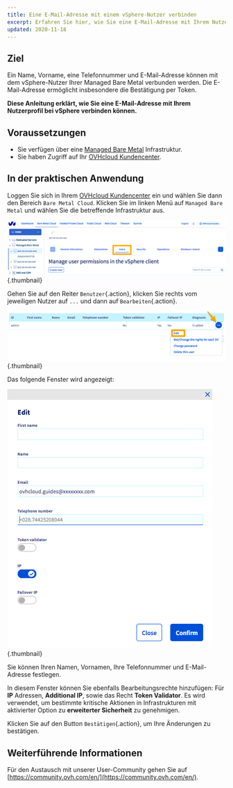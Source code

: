 ```yaml
---
title: Eine E-Mail-Adresse mit einem vSphere-Nutzer verbinden
excerpt: Erfahren Sie hier, wie Sie eine E-Mail-Adresse mit Ihrem Nutzerprofil bei vSphere verbinden können
updated: 2020-11-18
---
```


## Ziel

Ein Name, Vorname, eine Telefonnummer und E-Mail-Adresse können mit dem vSphere-Nutzer Ihrer Managed Bare Metal verbunden werden. Die E-Mail-Adresse ermöglicht insbesondere die Bestätigung per Token.

**Diese Anleitung erklärt, wie Sie eine E-Mail-Adresse mit Ihrem Nutzerprofil bei vSphere verbinden können.**

## Voraussetzungen

- Sie verfügen über eine [Managed Bare Metal](https://www.ovhcloud.com/de/managed-bare-metal/) Infrastruktur.
- Sie haben Zugriff auf Ihr [OVHcloud Kundencenter](https://www.ovh.com/auth/?action=gotomanager&from=https://www.ovh.de/&ovhSubsidiary=de).

## In der praktischen Anwendung

Loggen Sie sich in Ihrem [OVHcloud Kundencenter](https://www.ovh.com/auth/?action=gotomanager&from=https://www.ovh.de/&ovhSubsidiary=de) ein und wählen Sie dann den Bereich `Bare Metal Cloud`. Klicken Sie im linken Menü auf `Managed Bare Metal` und wählen Sie die betreffende Infrastruktur aus.

![vSphere-Nutzer](images/addMailOnUser01.png){.thumbnail}

Gehen Sie auf den Reiter `Benutzer`{.action}, klicken Sie rechts vom jeweiligen Nutzer auf `...` und dann auf `Bearbeiten`{.action}.

![vSphere-Nutzer](images/addMailOnUser02.png){.thumbnail}

Das folgende Fenster wird angezeigt:

![vSphere-Nutzer](images/addMailOnUser03.png){.thumbnail}

Sie können Ihren Namen, Vornamen, Ihre Telefonnummer und E-Mail-Adresse festlegen.

In diesem Fenster können Sie ebenfalls Bearbeitungsrechte hinzufügen: Für **IP** Adressen, **Additional IP**, sowie das Recht **Token Validator**. Es wird verwendet, um bestimmte kritische Aktionen in Infrastrukturen mit aktivierter Option zu **erweiterter Sicherheit** zu genehmigen.

Klicken Sie auf den Button `Bestätigen`{.action}, um Ihre Änderungen zu bestätigen.

## Weiterführende Informationen

Für den Austausch mit unserer User-Community gehen Sie auf [https://community.ovh.com/en/](https://community.ovh.com/en/).
